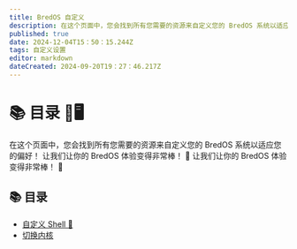 ```yaml
---
title: BredOS 自定义
description: 在这个页面中，您会找到所有您需要的资源来自定义您的 BredOS 系统以适应您的偏好！ 让我们让你的 BredOS 体验变得非常棒！ 🚀 欢迎使用 BredOS 定制指南！ 🎉🖥️ 🚀
published: true
date: 2024-12-04T15：50：15.244Z
tags: 自定义设置
editor: markdown
dateCreated: 2024-09-20T19：27：46.217Z
---
```


# 📚 目录 🎉🖥️

在这个页面中，您会找到所有您需要的资源来自定义您的 BredOS 系统以适应您的偏好！ 让我们让你的 BredOS 体验变得非常棒！ 🚀 让我们让你的 BredOS 体验变得非常棒！ 🚀

## 📚 目录

- [自定义 Shell 🐚](https://wiki.bredos.org/en/customizations/shell-customization)
- [切换内核](https://wiki.bredos.org/en/customizations/switching-kernel)